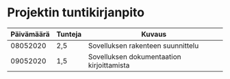 # Projektin tuntikirjanpito

| Päivämäärä | Tunteja | Kuvaus |
| ---------- | ------- | ------ |
| 08052020 | 2,5 | Sovelluksen rakenteen suunnittelu |
| 09052020 | 1,5 | Sovelluksen dokumentaation kirjoittamista |

